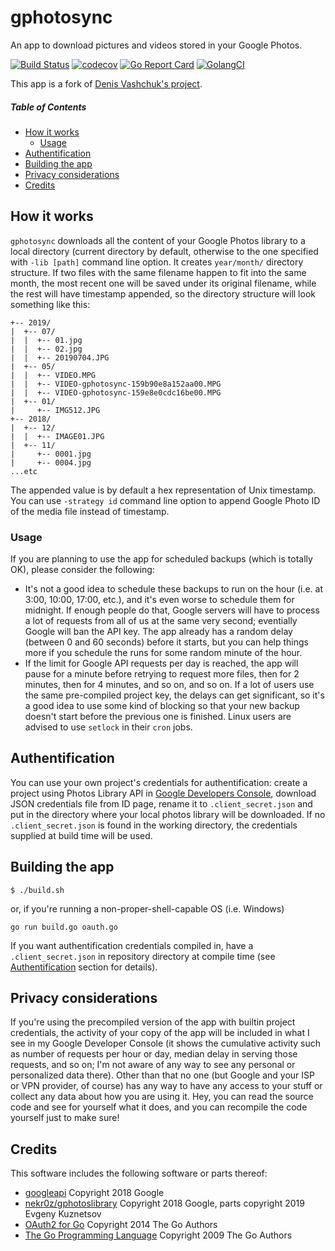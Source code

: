 # gphotosync
An app to download pictures and videos stored in your Google Photos.

[![Build Status](https://travis-ci.org/nekr0z/gphotosync.svg?branch=master)](https://travis-ci.org/nekr0z/gphotosync) [![codecov](https://codecov.io/gh/nekr0z/gphotosync/branch/master/graph/badge.svg)](https://codecov.io/gh/nekr0z/gphotosync) [![Go Report Card](https://goreportcard.com/badge/github.com/nekr0z/gphotosync)](https://goreportcard.com/report/github.com/nekr0z/gphotosync) [![GolangCI](https://golangci.com/badges/github.com/nekr0z/gphotosync.svg)](https://golangci.com)

This app is a fork of [Denis Vashchuk's project](https://gitlab.com/denis4net/gphotosync).

##### Table of Contents
* [How it works](#how-it-works)
  * [Usage](#usage)
* [Authentification](#authentification)
* [Building the app](#building-the-app)
* [Privacy considerations](#privacy-considerations)
* [Credits](#credits)

## How it works
`gphotosync` downloads all the content of your Google Photos library to a local directory (current directory by default, otherwise to the one specified with `-lib [path]` command line option. It creates `year/month/` directory structure. If two files with the same filename happen to fit into the same month, the most recent one will be saved under its original filename, while the rest will have timestamp appended, so the directory structure will look something like this:
```
+-- 2019/
|  +-- 07/
|  |  +-- 01.jpg
|  |  +-- 02.jpg
|  |  +-- 20190704.JPG
|  +-- 05/
|  |  +-- VIDEO.MPG
|  |  +-- VIDEO-gphotosync-159b90e8a152aa00.MPG
|  |  +-- VIDEO-gphotosync-159e8e0cdc16be00.MPG
|  +-- 01/
|     +-- IMG512.JPG
+-- 2018/
|  +-- 12/
|  |  +-- IMAGE01.JPG
|  +-- 11/
|     +-- 0001.jpg
|     +-- 0004.jpg
...etc
```
The appended value is by default a hex representation of Unix timestamp. You can use `-strategy id` command line option to append Google Photo ID of the media file instead of timestamp.

### Usage
If you are planning to use the app for scheduled backups (which is totally OK), please consider the following:
* It's not a good idea to schedule these backups to run on the hour (i.e. at 3:00, 10:00, 17:00, etc.), and it's even worse to schedule them for midnight. If enough people do that, Google servers will have to process a lot of requests from all of us at the same very second; eventially Google will ban the API key. The app already has a random delay (between 0 and 60 seconds) before it starts, but you can help things more if you schedule the runs for some random minute of the hour.
* If the limit for Google API requests per day is reached, the app will pause for a minute before retrying to request more files, then for 2 minutes, then for 4 minutes, and so on, and so on. If a lot of users use the same pre-compiled project key, the delays can get significant, so it's a good idea to use some kind of blocking so that your new backup doesn't start before the previous one is finished. Linux users are advised to use `setlock` in their `cron` jobs.

## Authentification
You can use your own project's credentials for authentification: create a project using Photos Library API in [Google Developers Console](https://console.developers.google.com), download JSON credentials file from ID page, rename it to `.client_secret.json` and put in the directory where your local photos library will be downloaded. If no `.client_secret.json` is found in the working directory, the credentials supplied at build time will be used.

## Building the app
```
$ ./build.sh
```
or, if you're running a non-proper-shell-capable OS (i.e. Windows)
```
go run build.go oauth.go
```
If you want authentification credentials compiled in, have a `.client_secret.json` in repository directory at compile time (see [Authentification](#authentification) section for details).

## Privacy considerations
If you're using the precompiled version of the app with builtin project credentials, the activity of your copy of the app will be included in what I see in my Google Developer Console (it shows the cumulative activity such as number of requests per hour or day, median delay in serving those requests, and so on; I'm not aware of any way to see any personal or personalized data there). Other than that no one (but Google and your ISP or VPN provider, of course) has any way to have any access to your stuff or collect any data about how you are using it. Hey, you can read the source code and see for yourself what it does, and you can recompile the code yourself just to make sure!

## Credits
This software includes the following software or parts thereof:
* [googleapi](https://google.golang.org/api/googleapi) Copyright 2018 Google
* [nekr0z/gphotoslibrary](https://github.com/nekr0z/gphotoslibrary) Copyright 2018 Google, parts copyright 2019 Evgeny Kuznetsov
* [OAuth2 for Go](https://github.com/golang/oauth2) Copyright 2014 The Go Authors
* [The Go Programming Language](https://golang.org) Copyright 2009 The Go Authors
